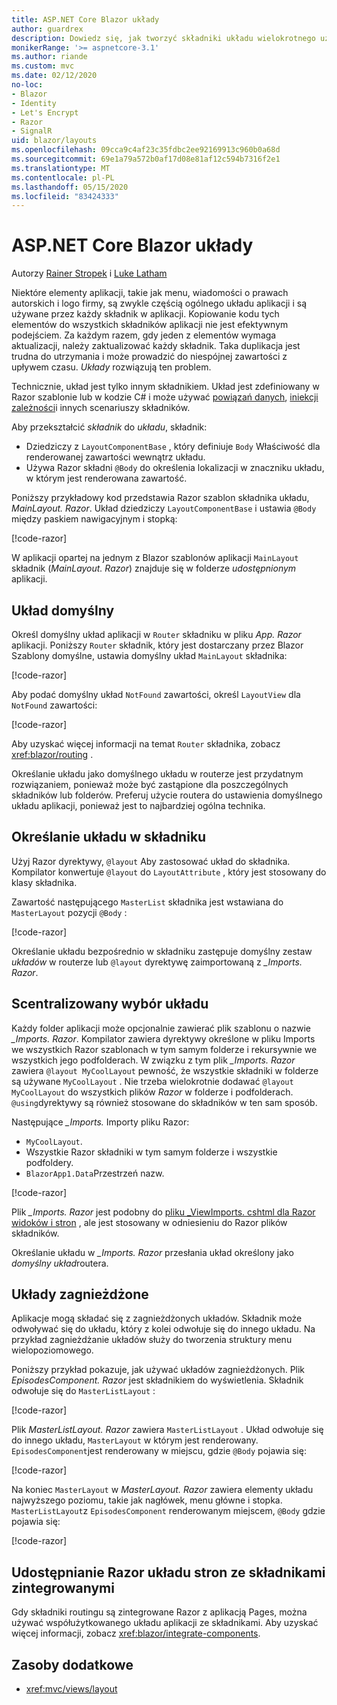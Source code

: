 ```yaml
---
title: ASP.NET Core Blazor układy
author: guardrex
description: Dowiedz się, jak tworzyć składniki układu wielokrotnego użytku dla Blazor aplikacji.
monikerRange: '>= aspnetcore-3.1'
ms.author: riande
ms.custom: mvc
ms.date: 02/12/2020
no-loc:
- Blazor
- Identity
- Let's Encrypt
- Razor
- SignalR
uid: blazor/layouts
ms.openlocfilehash: 09cca9c4af23c35fdbc2ee92169913c960b0a68d
ms.sourcegitcommit: 69e1a79a572b0af17d08e81af12c594b7316f2e1
ms.translationtype: MT
ms.contentlocale: pl-PL
ms.lasthandoff: 05/15/2020
ms.locfileid: "83424333"
---
```

# <a name="aspnet-core-blazor-layouts"></a>ASP.NET Core Blazor układy

Autorzy [Rainer Stropek](https://www.timecockpit.com) i [Luke Latham](https://github.com/guardrex)

Niektóre elementy aplikacji, takie jak menu, wiadomości o prawach autorskich i logo firmy, są zwykle częścią ogólnego układu aplikacji i są używane przez każdy składnik w aplikacji. Kopiowanie kodu tych elementów do wszystkich składników aplikacji nie jest efektywnym podejściem. Za każdym razem, gdy jeden z elementów wymaga aktualizacji, należy zaktualizować każdy składnik. Taka duplikacja jest trudna do utrzymania i może prowadzić do niespójnej zawartości z upływem czasu. *Układy* rozwiązują ten problem.

Technicznie, układ jest tylko innym składnikiem. Układ jest zdefiniowany w Razor szablonie lub w kodzie C# i może używać [powiązań danych](xref:blazor/data-binding), [iniekcji zależności](xref:blazor/dependency-injection)i innych scenariuszy składników.

Aby przekształcić *składnik* do *układu*, składnik:

* Dziedziczy z `LayoutComponentBase` , który definiuje `Body` Właściwość dla renderowanej zawartości wewnątrz układu.
* Używa Razor składni `@Body` do określenia lokalizacji w znaczniku układu, w którym jest renderowana zawartość.

Poniższy przykładowy kod przedstawia Razor szablon składnika układu, *MainLayout. Razor*. Układ dziedziczy `LayoutComponentBase` i ustawia `@Body` między paskiem nawigacyjnym i stopką:

[!code-razor[](layouts/sample_snapshot/3.x/MainLayout.razor?highlight=1,13)]

W aplikacji opartej na jednym z Blazor szablonów aplikacji `MainLayout` składnik (*MainLayout. Razor*) znajduje się w folderze *udostępnionym* aplikacji.

## <a name="default-layout"></a>Układ domyślny

Określ domyślny układ aplikacji w `Router` składniku w pliku *App. Razor* aplikacji. Poniższy `Router` składnik, który jest dostarczany przez Blazor Szablony domyślne, ustawia domyślny układ `MainLayout` składnika:

[!code-razor[](layouts/sample_snapshot/3.x/App1.razor?highlight=3)]

Aby podać domyślny układ `NotFound` zawartości, określ `LayoutView` dla `NotFound` zawartości:

[!code-razor[](layouts/sample_snapshot/3.x/App2.razor?highlight=6-9)]

Aby uzyskać więcej informacji na temat `Router` składnika, zobacz <xref:blazor/routing> .

Określanie układu jako domyślnego układu w routerze jest przydatnym rozwiązaniem, ponieważ może być zastąpione dla poszczególnych składników lub folderów. Preferuj użycie routera do ustawienia domyślnego układu aplikacji, ponieważ jest to najbardziej ogólna technika.

## <a name="specify-a-layout-in-a-component"></a>Określanie układu w składniku

Użyj Razor dyrektywy, `@layout` Aby zastosować układ do składnika. Kompilator konwertuje `@layout` do `LayoutAttribute` , który jest stosowany do klasy składnika.

Zawartość następującego `MasterList` składnika jest wstawiana do `MasterLayout` pozycji `@Body` :

[!code-razor[](layouts/sample_snapshot/3.x/MasterList.razor?highlight=1)]

Określanie układu bezpośrednio w składniku zastępuje domyślny zestaw *układów* w routerze lub `@layout` dyrektywę zaimportowaną z *_Imports. Razor*.

## <a name="centralized-layout-selection"></a>Scentralizowany wybór układu

Każdy folder aplikacji może opcjonalnie zawierać plik szablonu o nazwie *_Imports. Razor*. Kompilator zawiera dyrektywy określone w pliku Imports we wszystkich Razor szablonach w tym samym folderze i rekursywnie we wszystkich jego podfolderach. W związku z tym plik *_Imports. Razor* zawiera `@layout MyCoolLayout` pewność, że wszystkie składniki w folderze są używane `MyCoolLayout` . Nie trzeba wielokrotnie dodawać `@layout MyCoolLayout` do wszystkich plików *Razor* w folderze i podfolderach. `@using`dyrektywy są również stosowane do składników w ten sam sposób.

Następujące *_Imports.* Importy pliku Razor:

* `MyCoolLayout`.
* Wszystkie Razor składniki w tym samym folderze i wszystkie podfoldery.
* `BlazorApp1.Data`Przestrzeń nazw.
 
[!code-razor[](layouts/sample_snapshot/3.x/_Imports.razor)]

Plik *_Imports. Razor* jest podobny do [pliku _ViewImports. cshtml dla Razor widoków i stron](xref:mvc/views/layout#importing-shared-directives) , ale jest stosowany w odniesieniu do Razor plików składników.

Określanie układu w *_Imports. Razor* przesłania układ określony jako *domyślny układ*routera.

## <a name="nested-layouts"></a>Układy zagnieżdżone

Aplikacje mogą składać się z zagnieżdżonych układów. Składnik może odwoływać się do układu, który z kolei odwołuje się do innego układu. Na przykład zagnieżdżanie układów służy do tworzenia struktury menu wielopoziomowego.

Poniższy przykład pokazuje, jak używać układów zagnieżdżonych. Plik *EpisodesComponent. Razor* jest składnikiem do wyświetlenia. Składnik odwołuje się do `MasterListLayout` :

[!code-razor[](layouts/sample_snapshot/3.x/EpisodesComponent.razor?highlight=1)]

Plik *MasterListLayout. Razor* zawiera `MasterListLayout` . Układ odwołuje się do innego układu, `MasterLayout` w którym jest renderowany. `EpisodesComponent`jest renderowany w miejscu, gdzie `@Body` pojawia się:

[!code-razor[](layouts/sample_snapshot/3.x/MasterListLayout.razor?highlight=1,9)]

Na koniec `MasterLayout` w *MasterLayout. Razor* zawiera elementy układu najwyższego poziomu, takie jak nagłówek, menu główne i stopka. `MasterListLayout`z `EpisodesComponent` renderowanym miejscem, `@Body` gdzie pojawia się:

[!code-razor[](layouts/sample_snapshot/3.x/MasterLayout.razor?highlight=6)]

## <a name="share-a-razor-pages-layout-with-integrated-components"></a>Udostępnianie Razor układu stron ze składnikami zintegrowanymi

Gdy składniki routingu są zintegrowane Razor z aplikacją Pages, można używać współużytkowanego układu aplikacji ze składnikami. Aby uzyskać więcej informacji, zobacz <xref:blazor/integrate-components>.

## <a name="additional-resources"></a>Zasoby dodatkowe

* <xref:mvc/views/layout>
